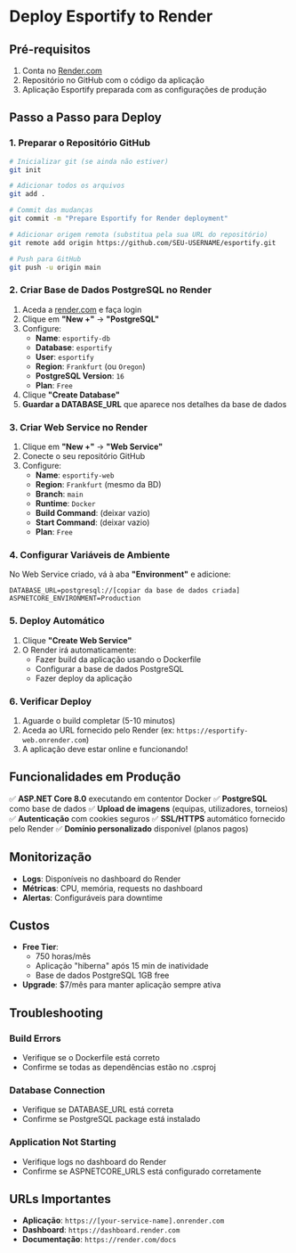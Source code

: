 # Deploy Esportify to Render

## Pré-requisitos

1. Conta no [Render.com](https://render.com)
2. Repositório no GitHub com o código da aplicação
3. Aplicação Esportify preparada com as configurações de produção

## Passo a Passo para Deploy

### 1. Preparar o Repositório GitHub

```bash
# Inicializar git (se ainda não estiver)
git init

# Adicionar todos os arquivos
git add .

# Commit das mudanças
git commit -m "Prepare Esportify for Render deployment"

# Adicionar origem remota (substitua pela sua URL do repositório)
git remote add origin https://github.com/SEU-USERNAME/esportify.git

# Push para GitHub
git push -u origin main
```

### 2. Criar Base de Dados PostgreSQL no Render

1. Aceda a [render.com](https://render.com) e faça login
2. Clique em **"New +"** → **"PostgreSQL"**
3. Configure:
   - **Name**: `esportify-db`
   - **Database**: `esportify`
   - **User**: `esportify`
   - **Region**: `Frankfurt` (ou `Oregon`)
   - **PostgreSQL Version**: `16`
   - **Plan**: `Free`
4. Clique **"Create Database"**
5. **Guardar a DATABASE_URL** que aparece nos detalhes da base de dados

### 3. Criar Web Service no Render

1. Clique em **"New +"** → **"Web Service"**
2. Conecte o seu repositório GitHub
3. Configure:
   - **Name**: `esportify-web`
   - **Region**: `Frankfurt` (mesmo da BD)
   - **Branch**: `main`
   - **Runtime**: `Docker`
   - **Build Command**: (deixar vazio)
   - **Start Command**: (deixar vazio)
   - **Plan**: `Free`

### 4. Configurar Variáveis de Ambiente

No Web Service criado, vá à aba **"Environment"** e adicione:

```
DATABASE_URL=postgresql://[copiar da base de dados criada]
ASPNETCORE_ENVIRONMENT=Production
```

### 5. Deploy Automático

1. Clique **"Create Web Service"**
2. O Render irá automaticamente:
   - Fazer build da aplicação usando o Dockerfile
   - Configurar a base de dados PostgreSQL
   - Fazer deploy da aplicação

### 6. Verificar Deploy

1. Aguarde o build completar (5-10 minutos)
2. Aceda ao URL fornecido pelo Render (ex: `https://esportify-web.onrender.com`)
3. A aplicação deve estar online e funcionando!

## Funcionalidades em Produção

✅ **ASP.NET Core 8.0** executando em contentor Docker
✅ **PostgreSQL** como base de dados
✅ **Upload de imagens** (equipas, utilizadores, torneios)
✅ **Autenticação** com cookies seguros
✅ **SSL/HTTPS** automático fornecido pelo Render
✅ **Domínio personalizado** disponível (planos pagos)

## Monitorização

- **Logs**: Disponíveis no dashboard do Render
- **Métricas**: CPU, memória, requests no dashboard
- **Alertas**: Configuráveis para downtime

## Custos

- **Free Tier**: 
  - 750 horas/mês
  - Aplicação "hiberna" após 15 min de inatividade
  - Base de dados PostgreSQL 1GB free
- **Upgrade**: $7/mês para manter aplicação sempre ativa

## Troubleshooting

### Build Errors
- Verifique se o Dockerfile está correto
- Confirme se todas as dependências estão no .csproj

### Database Connection
- Verifique se DATABASE_URL está correta
- Confirme se PostgreSQL package está instalado

### Application Not Starting
- Verifique logs no dashboard do Render
- Confirme se ASPNETCORE_URLS está configurado corretamente

## URLs Importantes

- **Aplicação**: `https://[your-service-name].onrender.com`
- **Dashboard**: `https://dashboard.render.com`
- **Documentação**: `https://render.com/docs`